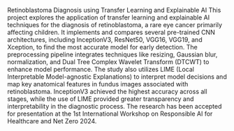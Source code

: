 Retinoblastoma Diagnosis using Transfer Learning and Explainable AI
This project explores the application of transfer learning and explainable AI techniques for the diagnosis of retinoblastoma, a rare eye cancer primarily affecting children. It implements and compares several pre-trained CNN architectures, including InceptionV3, ResNet50, VGG16, VGG19, and Xception, to find the most accurate model for early detection. The preprocessing pipeline integrates techniques like resizing, Gaussian blur, normalization, and Dual Tree Complex Wavelet Transform (DTCWT) to enhance model performance. The study also utilizes LIME (Local Interpretable Model-agnostic Explanations) to interpret model decisions and map key anatomical features in fundus images associated with retinoblastoma. InceptionV3 achieved the highest accuracy across all stages, while the use of LIME provided greater transparency and interpretability in the diagnostic process. The research has been accepted for presentation at the 1st International Workshop on Responsible AI for Healthcare and Net Zero 2024.
